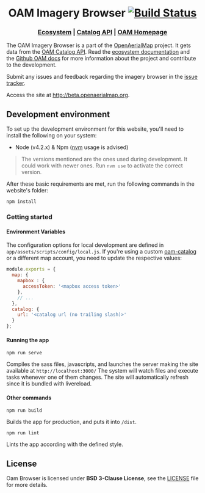 <h1 align="center">OAM Imagery Browser
  <a href="https://travis-ci.org/hotosm/oam-browser">
    <img src="https://travis-ci.org/hotosm/oam-browser.svg?branch=master" alt="Build Status"></img>
  </a></h1>

<div align="center">
  <h3>
  <a href="https://docs.openaerialmap.org/ecosystem/getting-started">Ecosystem</a>
  <span> | </span>
  <a href="https://github.com/hotosm/oam-catalog">Catalog API</a>
  <span> | </span>
  <a href="https://github.com/hotosm/openaerialmap.org">OAM Homepage</a>
  </h3>
</div>

The OAM Imagery Browser is a part of the [OpenAerialMap](https://github.com/hotosm/OpenAerialMap) project. It gets data from the [OAM Catalog API](). Read the [ecosystem documentation](https://docs.openaerialmap.org/ecosystem/getting-started) and the [Github OAM docs](https://github.com/hotosm/openaerialmap) for more information about the project and contribute to the development. 

Submit any issues and feedback regarding the imagery browser in the [issue tracker](https://github.com/hotosm/oam-browser/issues). 

Access the site at http://beta.openaerialmap.org. 

## Development environment
To set up the development environment for this website, you'll need to install the following on your system:

- Node (v4.2.x) & Npm ([nvm](https://github.com/creationix/nvm) usage is advised)

> The versions mentioned are the ones used during development. It could work with newer ones.
  Run `nvm use` to activate the correct version.

After these basic requirements are met, run the following commands in the website's folder:

```
npm install
```

### Getting started

#### Environment Variables

The configuration options for local development are defined in `app/assets/scripts/config/local.js`.
If you're using a custom [oam-catalog](https://github.com/hotosm/oam-catalog/) or a different map account, you need to update the respective values:

```js
module.exports = {
  map: {
    mapbox : {
      accessToken: '<mapbox access token>'
    },
    // ...
  },
  catalog: {
    url: '<catalog url (no trailing slash)>'
  }
};
```

#### Running the app

```
npm run serve
```

Compiles the sass files, javascripts, and launches the server making the site available at `http://localhost:3000/`
The system will watch files and execute tasks whenever one of them changes.
The site will automatically refresh since it is bundled with livereload.

#### Other commands

```
npm run build
```
Builds the app for production, and puts it into `/dist`.

```
npm run lint
```
Lints the app according with the defined style.

## License
Oam Browser is licensed under **BSD 3-Clause License**, see the [LICENSE](LICENSE) file for more details.